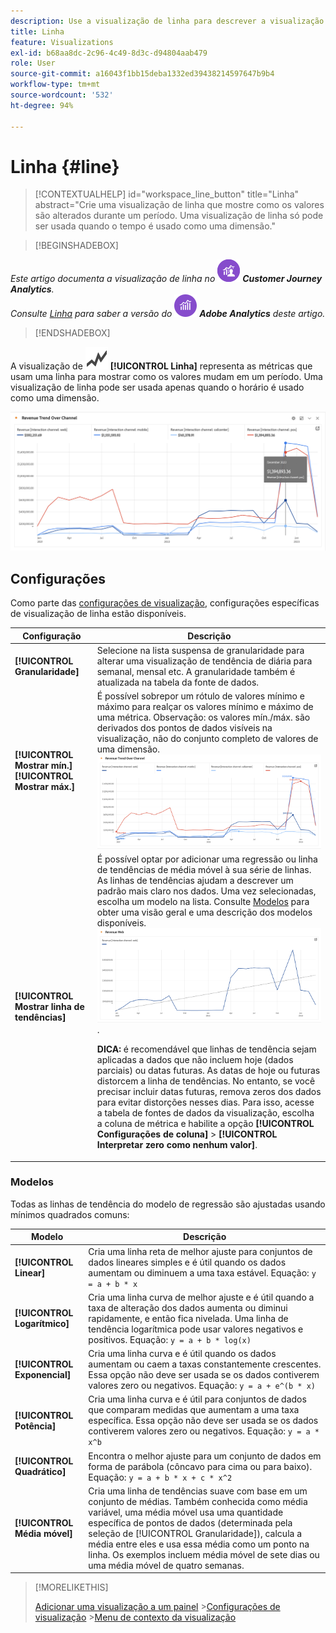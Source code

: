 ```yaml
---
description: Use a visualização de linha para descrever a visualização de conjuntos de dados (com base no tempo).
title: Linha
feature: Visualizations
exl-id: b68aa8dc-2c96-4c49-8d3c-d94804aab479
role: User
source-git-commit: a16043f1bb15deba1332ed39438214597647b9b4
workflow-type: tm+mt
source-wordcount: '532'
ht-degree: 94%

---
```


# Linha {#line}

<!-- markdownlint-disable MD034 -->

>[!CONTEXTUALHELP]
>id="workspace_line_button"
>title="Linha"
>abstract="Crie uma visualização de linha que mostre como os valores são alterados durante um período. Uma visualização de linha só pode ser usada quando o tempo é usado como uma dimensão."

<!-- markdownlint-enable MD034 -->


>[!BEGINSHADEBOX]

_Este artigo documenta a visualização de linha no_ ![CustomerJourneyAnalytics](/help/assets/icons/CustomerJourneyAnalytics.svg) _&#x200B;**Customer Journey Analytics**._<br/>_Consulte [Linha](https://experienceleague.adobe.com/pt-br/docs/analytics/analyze/analysis-workspace/visualizations/line) para saber a versão do_ ![AdobeAnalytics](/help/assets/icons/AdobeAnalytics.svg) _&#x200B;**Adobe Analytics** deste artigo._

>[!ENDSHADEBOX]


A visualização de ![GraphTrend](/help/assets/icons/GraphTrend.svg) **[!UICONTROL Linha]** representa as métricas que usam uma linha para mostrar como os valores mudam em um período. Uma visualização de linha pode ser usada apenas quando o horário é usado como uma dimensão.

![Visualização de linha](assets/line-viz.png)


## Configurações 

Como parte das [configurações de visualização](freeform-analysis-visualizations.md#settings), configurações específicas de visualização de linha estão disponíveis.

| Configuração | Descrição |
|---|---|
| **[!UICONTROL Granularidade]** | Selecione na lista suspensa de granularidade para alterar uma visualização de tendência de diária para semanal, mensal etc. A granularidade também é atualizada na tabela da fonte de dados. |
| **[!UICONTROL Mostrar mín.]** <br/>**[!UICONTROL Mostrar máx.]** | É possível sobrepor um rótulo de valores mínimo e máximo para realçar os valores mínimo e máximo de uma métrica. Observação: os valores mín./máx. são derivados dos pontos de dados visíveis na visualização, não do conjunto completo de valores de uma dimensão.<br/>![Uma sobreposição com o rótulo de valores mínimo e máximo.](assets/min-max-labels.png) |
| **[!UICONTROL Mostrar linha de tendências]** | É possível optar por adicionar uma regressão ou linha de tendências de média móvel à sua série de linhas. As linhas de tendências ajudam a descrever um padrão mais claro nos dados. Uma vez selecionadas, escolha um modelo na lista. Consulte [Modelos](#models) para obter uma visão geral e uma descrição dos modelos disponíveis.<br/>![Linha de tendências linear](assets/show-linear-trendline.png).<p>**DICA:** é recomendável que linhas de tendência sejam aplicadas a dados que não incluem hoje (dados parciais) ou datas futuras. As datas de hoje ou futuras distorcem a linha de tendências. No entanto, se você precisar incluir datas futuras, remova zeros dos dados para evitar distorções nesses dias. Para isso, acesse a tabela de fontes de dados da visualização, escolha a coluna de métrica e habilite a opção **[!UICONTROL Configurações de coluna]** > **[!UICONTROL Interpretar zero como nenhum valor]**.</p> |

### Modelos

Todas as linhas de tendência do modelo de regressão são ajustadas usando mínimos quadrados comuns:

| Modelo | Descrição |
| --- | --- |
| **[!UICONTROL Linear]** | Cria uma linha reta de melhor ajuste para conjuntos de dados lineares simples e é útil quando os dados aumentam ou diminuem a uma taxa estável. Equação: `y = a + b * x` |
| **[!UICONTROL Logarítmico]** | Cria uma linha curva de melhor ajuste e é útil quando a taxa de alteração dos dados aumenta ou diminui rapidamente, e então fica nivelada. Uma linha de tendência logarítmica pode usar valores negativos e positivos. Equação: `y = a + b * log(x)` |
| **[!UICONTROL Exponencial]** | Cria uma linha curva e é útil quando os dados aumentam ou caem a taxas constantemente crescentes. Essa opção não deve ser usada se os dados contiverem valores zero ou negativos. Equação: `y = a + e^(b * x)` |
| **[!UICONTROL Potência]** | Cria uma linha curva e é útil para conjuntos de dados que comparam medidas que aumentam a uma taxa específica. Essa opção não deve ser usada se os dados contiverem valores zero ou negativos. Equação: `y = a * x^b` |
| **[!UICONTROL Quadrático]** | Encontra o melhor ajuste para um conjunto de dados em forma de parábola (côncavo para cima ou para baixo). Equação: `y = a + b * x + c * x^2` |
| **[!UICONTROL Média móvel]** | Cria uma linha de tendências suave com base em um conjunto de médias. Também conhecida como média variável, uma média móvel usa uma quantidade específica de pontos de dados (determinada pela seleção de [!UICONTROL Granularidade]), calcula a média entre eles e usa essa média como um ponto na linha. Os exemplos incluem média móvel de sete dias ou uma média móvel de quatro semanas. |

>[!MORELIKETHIS]
>
>[Adicionar uma visualização a um painel](/help/analysis-workspace/visualizations/freeform-analysis-visualizations.md#add-visualizations-to-a-panel)
>&#x200B;>[Configurações de visualização](/help/analysis-workspace/visualizations/freeform-analysis-visualizations.md#settings)
>&#x200B;>[Menu de contexto da visualização](/help/analysis-workspace/visualizations/freeform-analysis-visualizations.md#context-menu)
>

